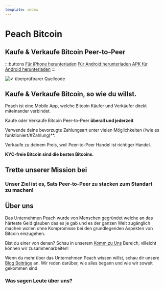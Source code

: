 ```yaml
---
template: index
---
```

<!--[teaser]-->
# Peach Bitcoin

## Kaufe & Verkaufe Bitcoin <span>Peer-to-Peer</span>

<div class="inner-wrap">

:::buttons
[Für iPhone herunterladen]($iosUrl$)
[Für Android herunterladen]($androidUrl$)
[APK für Android herunterladen](/apk/)
:::

![✔ überprüfbarer Quellcode](/img/phones.png)

</div>

<!--[top]-->
## Kaufe & Verkaufe Bitcoin, so wie du willst.

Peach ist eine Mobile App, welche Bitcoin Käufer und Verkäufer direkt miteinander verbindet.

Kaufe oder Verkaufe Bitcoin Peer-to-Peer **überall und jederzeit**.

Verwende deine bevorzugte Zahlungsart unter vielen Möglichkeiten (/wie es funktioniert/#Zahlung)**.

Verkaufe zu deinem Preis, weil Peer-to-Peer Handel ist richtiger Handel.

**KYC-freie Bitcoin sind die besten Bitcoins.**

<!--[mission]-->
## Trette unserer Mission bei

### Unser Ziel ist es, Sats Peer-to-Peer zu stacken zum Standart zu machen!

<!--[about]-->
## Über uns

Das Unternehmen Peach wurde von Menschen gegründet welche an das härteste Geld glauben das es je gab und es der ganzen Welt zugänglich machen wollen ohne Kompromisse bei den grundlegenden Aspekten von Bitcoin einzugehen.

Bist du einer von denen? Schau in unserem [Komm zu Uns](/Komm-zu-Uns/) Bereich, villeicht können wir zusammenarbeiten!

Wenn du mehr über das Unternehmen Peach wissen willst, schau dir unsere [Blog Beiträge](/Blog/) an. Wir reden darüber, wie alles begann und wie wir soweit gekommen sind.

### Was sagen Leute über uns?
<br>
<div id="ap-widget-container" class="ap-widget-container" prod_code="peach" show ="top" bg_color="#FFFFFF" review_bg_color = "#FFFFFF" text_color = "#000000"></div>

